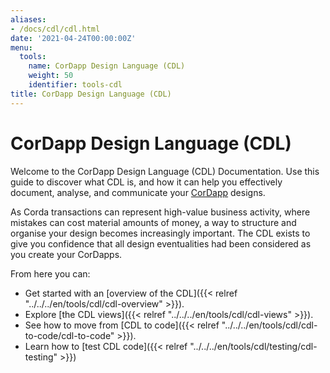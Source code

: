 ```yaml
---
aliases:
- /docs/cdl/cdl.html
date: '2021-04-24T00:00:00Z'
menu:
  tools:
    name: CorDapp Design Language (CDL)
    weight: 50
    identifier: tools-cdl
title: CorDapp Design Language (CDL)
---
```


# CorDapp Design Language (CDL)

Welcome to the CorDapp Design Language (CDL) Documentation. Use this guide to discover what CDL is, and how it can help you effectively document, analyse, and communicate your [CorDapp](https://github.com/corda/corda-docs-portal/tree/main/content/en/archived-docs/corda-os/4.8/cordapp-overview.md) designs.

As Corda transactions can represent high-value business activity, where mistakes can cost material amounts of money, a way to structure and organise your design becomes increasingly important. The CDL exists to give you confidence that all design eventualities had been considered as you create your CorDapps.

From here you can:

* Get started with an [overview of the CDL]({{< relref "../../../en/tools/cdl/cdl-overview" >}}).
* Explore [the CDL views]({{< relref "../../../en/tools/cdl/cdl-views" >}}).
* See how to move from [CDL to code]({{< relref "../../../en/tools/cdl/cdl-to-code/cdl-to-code" >}}).
* Learn how to [test CDL code]({{< relref "../../../en/tools/cdl/testing/cdl-testing" >}})
